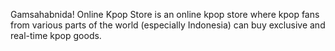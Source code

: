Gamsahabnida! Online Kpop Store is an online kpop store where kpop fans from various parts of the world (especially Indonesia) can buy exclusive and real-time kpop goods.

